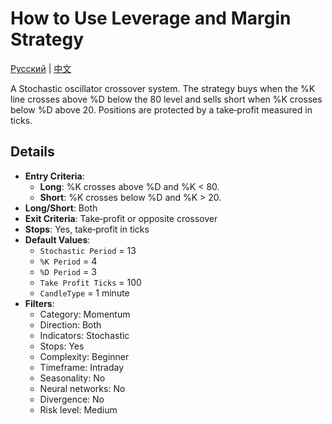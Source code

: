 # How to Use Leverage and Margin Strategy
[Русский](README_ru.md) | [中文](README_cn.md)

A Stochastic oscillator crossover system. The strategy buys when the %K line crosses above %D below the 80 level and sells short when %K crosses below %D above 20. Positions are protected by a take‑profit measured in ticks.

## Details

- **Entry Criteria**:
  - **Long**: %K crosses above %D and %K < 80.
  - **Short**: %K crosses below %D and %K > 20.
- **Long/Short**: Both
- **Exit Criteria**: Take‑profit or opposite crossover
- **Stops**: Yes, take‑profit in ticks
- **Default Values**:
  - `Stochastic Period` = 13
  - `%K Period` = 4
  - `%D Period` = 3
  - `Take Profit Ticks` = 100
  - `CandleType` = 1 minute
- **Filters**:
  - Category: Momentum
  - Direction: Both
  - Indicators: Stochastic
  - Stops: Yes
  - Complexity: Beginner
  - Timeframe: Intraday
  - Seasonality: No
  - Neural networks: No
  - Divergence: No
  - Risk level: Medium

